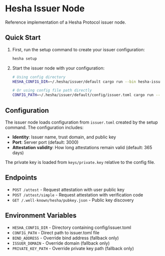 # Hesha Issuer Node

Reference implementation of a Hesha Protocol issuer node.

## Quick Start

1. First, run the setup command to create your issuer configuration:
   ```bash
   hesha setup
   ```

2. Start the issuer node with your configuration:
   ```bash
   # Using config directory
   HESHA_CONFIG_DIR=~/.hesha/issuer/default cargo run --bin hesha-issuer-node
   
   # Or using config file path directly
   CONFIG_PATH=~/.hesha/issuer/default/config/issuer.toml cargo run --bin hesha-issuer-node
   ```

## Configuration

The issuer node loads configuration from `issuer.toml` created by the setup command. The configuration includes:

- **Identity**: Issuer name, trust domain, and public key
- **Port**: Server port (default: 3000)
- **Attestation validity**: How long attestations remain valid (default: 365 days)

The private key is loaded from `keys/private.key` relative to the config file.

## Endpoints

- `POST /attest` - Request attestation with user public key
- `POST /attest/simple` - Request attestation with verification code
- `GET /.well-known/hesha/pubkey.json` - Public key discovery

## Environment Variables

- `HESHA_CONFIG_DIR` - Directory containing config/issuer.toml
- `CONFIG_PATH` - Direct path to issuer.toml file
- `BIND_ADDRESS` - Override bind address (fallback only)
- `ISSUER_DOMAIN` - Override domain (fallback only)
- `PRIVATE_KEY_PATH` - Override private key path (fallback only)